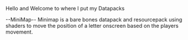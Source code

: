 Hello and Welcome to where I put my Datapacks

--MiniMap--
Minimap is a bare bones datapack and resourcepack using shaders to move the position of a letter onscreen based on the players movement.
